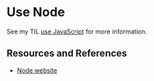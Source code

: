 # Use Node

See my TIL [use JavaScript](javascript/use_javascript.md) for more information.

## Resources and References

- [Node website](https://nodejs.org/en)
